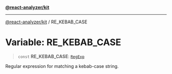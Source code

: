 [**@react-analyzer/kit**](../README.md)

***

[@react-analyzer/kit](../README.md) / RE\_KEBAB\_CASE

# Variable: RE\_KEBAB\_CASE

> `const` **RE\_KEBAB\_CASE**: [`RegExp`](https://developer.mozilla.org/docs/Web/JavaScript/Reference/Global_Objects/RegExp)

Regular expression for matching a kebab-case string.

